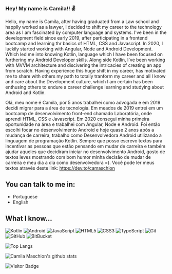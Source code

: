 ### Hey! My name is Camila!! :v:

Hello, my name is Camila, after having graduated from a Law school and happily worked as a lawyer, I decided to shift my career to the technology area as I am fascinated by computer language and systems.
I've been in the development field since early 2019, after participating in a frontend bootcamp and learning thr basics of HTML, CSS and Javascript.
In 2020, I luckily started working with Angular, Node and Android Development. Which led me into knowing Kotlin, language which I have been focused on furthering my Android Developer skills. Along side Kotlin, I've been working with MVVM architecture and discivering the intricacies of creating an app from scratch.
Having experience this huge shift in my career, has motivated me to share with others my path to totally tranform my career and all I know and care about the Development culture, which I am certain has been enthusing others to endure a career challenge learning and studying about Android and Kotlin.

Olá, meu nome é Camila, por 5 anos trabalhei como advogada e em 2019 decidi migrar para a área de tecnologia.
Em meados de 2019 entrei em um bootcamp de desenvolvimento front-end chamado Laboratória, onde aprendi HTML, CSS e Javascript. Em 2020 consegui minha primeira oportunidade na área e trabalhei com Angular, Node e Android. Foi então escolhi focar no desenvolvimento Android e hoje quase 2 anos após a mudança de carreira, trabalho como Desenvolvedora Android utilizando a linguagem de programação Kotlin.
Sempre que posso escrevo textos para incentivar as pessoas que estão pensando em mudar de carreira e também ajudar aqueles que decidiram iniciar no desenvolvimento Android, gosto de textos leves mostrando com bom humor minha decisão de mudar de carreira e meu dia a dia como desenvolvedora =).
Você pode ler meus textos através deste link: https://dev.to/camaschion

## You can talk to me in:

* Portuguese 
* English

## What I know...

![Kotlin](https://img.shields.io/badge/-Kotlin-black?style=flat-square&logo=kotlin)
![Android](https://img.shields.io/badge/-Android-black?style=flat-square&logo=android)
![JavaScript](https://img.shields.io/badge/-JavaScript-black?style=flat-square&logo=javascript)
![HTML5](https://img.shields.io/badge/-HTML5-E34F26?style=flat-square&logo=html5&logoColor=white)
![CSS3](https://img.shields.io/badge/-CSS3-1572B6?style=flat-square&logo=css3)
![TypeScript](https://img.shields.io/badge/-TypeScript-007ACC?style=flat-square&logo=typescript)
![Git](https://img.shields.io/badge/-Git-black?style=flat-square&logo=git)
![GitHub](https://img.shields.io/badge/-GitHub-181717?style=flat-square&logo=github)
![BitBucket](https://img.shields.io/badge/-BitBucket-darkblue?style=flat-square&logo=bitbucket)


![Top Langs](https://github-readme-stats.vercel.app/api/top-langs/?username=camaschion&hide=TeX&layout=compact&theme=cobalt)


![Camila Maschion's github stats](https://github-readme-stats.vercel.app/api?username=camaschion&theme=cobalt&show_icons=true) 





![Visitor Badge](https://visitor-badge.laobi.icu/badge?page_id=camaschion.camaschion)

<!--
**CaMaschion/CaMaschion** is a ✨ _special_ ✨ repository because its `README.md` (this file) appears on your GitHub profile.

Here are some ideas to get you started:

- 🔭 I’m currently working on ...
- 🌱 I’m currently learning ...
- 👯 I’m looking to collaborate on ...
- 🤔 I’m looking for help with ...
- 💬 Ask me about ...
- 📫 How to reach me: ...
- 😄 Pronouns: ...
- ⚡ Fun fact: ...
-->
